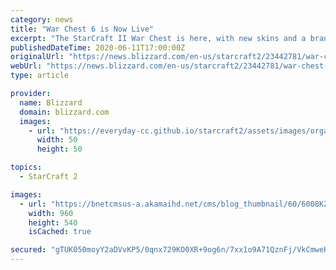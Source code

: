 ```yaml
---
category: news
title: "War Chest 6 is Now Live"
excerpt: "The StarCraft II War Chest is here, with new skins and a brand-new community tournament! In addition to granting you access to a bounty of goodies—like new skins, sprays, emojis, and more—War Chest 6 allows you to lend some crucial support to War Chest Team League, an upcoming community tournament we’re bringing you in partnership with Wardi. Read on to find out what’s coming, how War Chest works, and details on what you can unlock."
publishedDateTime: 2020-06-11T17:00:00Z
originalUrl: "https://news.blizzard.com/en-us/starcraft2/23442781/war-chest-6-is-now-live"
webUrl: "https://news.blizzard.com/en-us/starcraft2/23442781/war-chest-6-is-now-live"
type: article

provider:
  name: Blizzard
  domain: blizzard.com
  images:
    - url: "https://everyday-cc.github.io/starcraft2/assets/images/organizations/blizzard.com-50x50.jpg"
      width: 50
      height: 50

topics:
  - StarCraft 2

images:
  - url: "https://bnetcmsus-a.akamaihd.net/cms/blog_thumbnail/60/6008KZI0YPRK1533197091003.jpg"
    width: 960
    height: 540
    isCached: true

secured: "gTUK050moyY2aDVvKP5/0qnx729KO0XR+9og6n/7xx1o9A71QznFj/VkCmweH/8QbQmhDxV7xjf++k0Fs1R41fNMi4gKdp80w2ouwkIasJDgT26ZG/uhVoD1xihowNvC/A7H2wc7e0uFCdV39f8kc5v8x9K3QcPxDWO5tFQvPrXHiTfaSY/PwP86SVYsH5Bor0DN9SMi442qpUSbO7a9UMPSso1Zvj96TaSN/A3iabwyTfpLda+qugJ+/zyMH7cgq6wVxxLihI8CkiaMvk2PCp8Fw9EgICng18ULCruMmCYMPoNHGvjofKD/ReVtXu8mZWcMCll9+FL+sKiNfM9pkzqgIsp8J3NkBqORdd9i7M4=;1Rbz14NfMaoz1ZxOijKrqg=="
---
```


